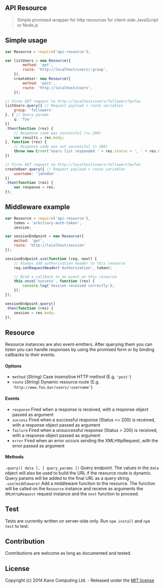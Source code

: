 ## API Resource

> Simple promised wrapper for http resources for client-side JavaScript or Node.js

## Simple usage

```javascript
var Resource = require('api-resource');

var listUsers = new Resource({
        method: 'get',
        route: 'http://localhost/users/:group',
    }),
    createUser: new Resource({
        method: 'post',
        route: 'http://localhost/users',
    });

// Fires GET request to http://localhost/users/followers?q=foo
listUsers.query({ // Request payload + route variables
    group: 'followers'
}, { // Query params
    q: 'foo'
})
.then(function (res) {
    // Response code was successful (<= 200)
    var results = res.body;
}, function (res) {
    // Response code was not successful (> 200)
    throw new Error('Users list responded ' + res.status + ', ' + res.body);
})

// Fires GET request to http://localhost/users/followers?q=foo
createUser.query({ // Request payload + route variables
    username: 'johndoe'
})
.then(function (res) {
    var response = res;
});
```

## Middleware example

```javascript
var Resource = require('api-resource'),
    token = 'arbitrary-auth-token',
    session;

var sessionEndpoint = new Resource({
    method: 'get',
    route: 'http://localhost/session'
});

sessionEndpoint.use(function (req, next) {
    // Always add authorisation header to this resource
    req.setRequestHeader('Authorization', token);

    // Bind a callback to an event on this resource
    this.once('success', function (res) {
        console.log('Session received correctly');
    });
});

sessionEndpoint.query()
.then(function (res) {
    session = res.body;
});
```

## Resource

Resource instances are also event-emitters.
After querying them you can listen you can handle responses by using the promised form or by binding callbacks to their events.

#### Options

* `method` (*String*) Case insensitive HTTP method (E.g. `'post'`)
* `route` (*String*) Dynamic resource route (E.g. `'http://www.foo.bar/users/:username'`)

#### Events

* `response` Fired when a response is received, with a response object passed as argument
* `success` Fired when a successful response (Status <= 200) is received, with a response object passed as argument
* `failure` Fired when a unsuccessful response (Status > 200) is received, with a response object passed as argument
* `error` Fired when an error occurs sending the XMLHttpRequest, with the error passed as argument

#### Methods

`.query([ data ], [ query_params ])` Query endpoint. The values in the `data` object will also be used to build the URL if the resource route is dynamic. Query params will be added to the final URL as a query string.
`.use(middleware)` Add a middleware function to the resource. The function will be called on the `Resource` instance and receive as arguments the `XMLHttpRequest` request instance and the `next` function to proceed.

## Test

Tests are currently written on server-side only. Run `npm install` and `npm test` to test.

## Contribution

Contributions are welcome as long as documented and tested.

## License

Copyright (c) 2014 Kano Computing Ltd. - Released under the [MIT license](https://github.com/KanoComputing/js-api-resource/blob/master/LICENSE)